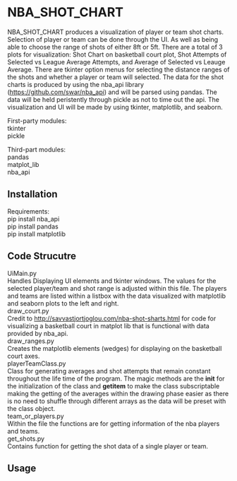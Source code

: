 # NBA_SHOT_CHART
NBA_SHOT_CHART produces a visualization of player or team 
shot charts. Selection of player or team can be done 
through the UI. As well as being able to choose the range
of shots of either 8ft or 5ft. There are a total of 3 plots for
visualization: Shot Chart on basketball court plot, 
Shot Attempts of Selected vs League Average Attempts, and 
Average of Selected vs Leauge Average. There are tkinter option
menus for selecting the distance ranges of the shots and whether a player or 
team will selected.
The data for the shot charts is produced by using the
nba_api library (https://github.com/swar/nba_api) and will
be parsed using pandas. The data will be held peristently through
pickle as not to time out the api. The visualization and UI will be 
made by using tkinter, matplotlib, and seaborn. 

First-party modules:  
	tkinter  
	pickle  

Third-part modules:  
	pandas  
	matplot_lib  
	nba_api  

## Installation
  Requirements:  
  pip install nba_api  
  pip install pandas  
  pip install matplotlib

## Code Strucutre
 UiMain.py  
 	Handles Displaying UI elements and tkinter windows. The values 
 	for the selected player/team and shot range is adjusted within this file.
 	The players and teams are listed within a listbox with the data visualized 
 	with matplotlib and seaborn plots to the left and right.  
 draw_court.py  
 	Credit to http://savvastjortjoglou.com/nba-shot-sharts.html for code for 
 	visualizing a basketball court in matplot lib that is functional with 
 	data provided by nba_api.  
 draw_ranges.py  
 	Creates the matplotlib elements (wedges) for displaying on the basketball court axes.  
 playerTeamClass.py  
 	Class for generating averages and shot attempts that remain constant throughout the
 	life time of the program. The magic methods are the __init__ for the initialization
 	of the class and __getitem__ to make the class subscriptable making the getting of the
 	averages within the drawing phase easier as there is no need to shuffle through
 	different arrays as the data will be preset with the class object.  
 team_or_players.py  
 	Within the file the functions are for getting information of the nba players and teams.  
 get_shots.py  
 	Contains function for getting the shot data of a single player or team.  


## Usage 
